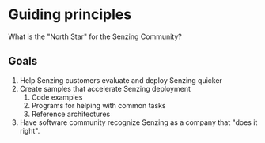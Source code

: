 # Guiding principles

What is the "North Star" for the Senzing Community?

## Goals

1. Help Senzing customers evaluate and deploy Senzing quicker
1. Create samples that accelerate Senzing deployment
    1. Code examples
    1. Programs for helping with common tasks
    1. Reference architectures
1. Have software community recognize Senzing as a company that "does it right".
